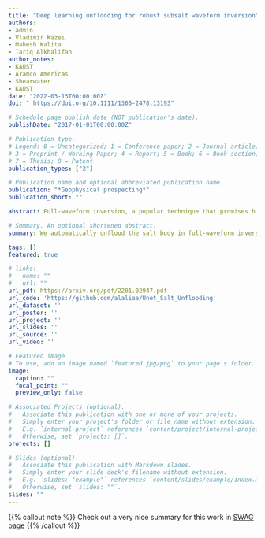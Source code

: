 ```yaml
---
title: "Deep learning unflooding for robust subsalt waveform inversion"
authors:
- admin
- Vladimir Kazei
- Mahesh Kalita
- Tariq Alkhalifah
author_notes:
- KAUST
- Aramco Americas
- Shearwater
- KAUST
date: "2022-03-13T00:00:00Z"
doi: " https://doi.org/10.1111/1365-2478.13193"

# Schedule page publish date (NOT publication's date).
publishDate: "2017-01-01T00:00:00Z"

# Publication type.
# Legend: 0 = Uncategorized; 1 = Conference paper; 2 = Journal article;
# 3 = Preprint / Working Paper; 4 = Report; 5 = Book; 6 = Book section;
# 7 = Thesis; 8 = Patent
publication_types: ["2"]

# Publication name and optional abbreviated publication name.
publication: "*Geophysical prospecting*"
publication_short: ""

abstract: Full-waveform inversion, a popular technique that promises high-resolution models, has helped in improving the salt definition in inverted velocity models. The success of the inversion relies heavily on having prior knowledge of the salt, and using advanced acquisition technology with long offsets and low frequencies. Salt bodies are often constructed by recursively picking the top and bottom of the salt from seismic images corresponding to tomography models, combined with flooding techniques. The process is time consuming and highly prone to error, especially in picking the bottom of the salt. Many studies suggest performing full-waveform inversion with long offsets and low frequencies after constructing the salt bodies to correct the misinterpreted boundaries. Here, we focus on detecting the bottom of the salt automatically by utilizing deep learning tools. We specifically generate many random one-dimensional models, containing or free of salt bodies, and calculate the corresponding shot gathers. We then apply full-waveform inversion starting with salt flooded versions of those models, and the results of the full-waveform inversion become inputs to the neural network, whereas the corresponding true one-dimensional models are the output. The network is trained in a regression manner to detect the bottom of the salt and estimate the subsalt velocity. We analyse three scenarios in creating the training datasets and test their performance on the two-dimensional BP 2004 salt model. We show that when the network succeeds in estimating the subsalt velocity, the requirement of low frequencies and long offsets are somewhat mitigated. In general, this work allows us to merge the top-to-bottom approach with full-waveform inversion, save the bottom of the salt picking time and empower full-waveform inversion to converge in the absence of low frequencies and long offsets in the data.

# Summary. An optional shortened abstract.
summary: We automatically unflood the salt body in full-waveform inversion by utilizing deep learning tools. We analyze three scenarios in creating the training datasets. 

tags: []
featured: true

# links:
# - name: ""
#   url: ""
url_pdf: https://arxiv.org/pdf/2201.02947.pdf
url_code: 'https://github.com/alaliaa/Unet_Salt_Unflooding'
url_dataset: ''
url_poster: ''
url_project: ''
url_slides: ''
url_source: ''
url_video: ''

# Featured image
# To use, add an image named `featured.jpg/png` to your page's folder. 
image:
  caption: ""
  focal_point: ""
  preview_only: false

# Associated Projects (optional).
#   Associate this publication with one or more of your projects.
#   Simply enter your project's folder or file name without extension.
#   E.g. `internal-project` references `content/project/internal-project/index.md`.
#   Otherwise, set `projects: []`.
projects: []

# Slides (optional).
#   Associate this publication with Markdown slides.
#   Simply enter your slide deck's filename without extension.
#   E.g. `slides: "example"` references `content/slides/example/index.md`.
#   Otherwise, set `slides: ""`.
slides: ""
---
```


{{% callout note %}}
Check out a very nice summary for this work in [SWAG page](https://swag-kaust.github.io/swag-paper-template/alali-Deep-learning-unflooding-for-robust-subsalt-waveform-inversion.html)
{{% /callout %}}

